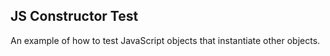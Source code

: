 ## JS Constructor Test

An example of how to test JavaScript objects that instantiate other objects.

